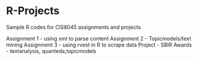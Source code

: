 # R-Projects
Sample R codes for CIS8045 assignments and projects

Assignment 1 - using xml to parse content
Assignment 2 - Topicmodels/text mining
Assignment 3 - using rvest in R to scrape data
Project - SBIR Awards - textanalysis, quanteda,topicmodels
